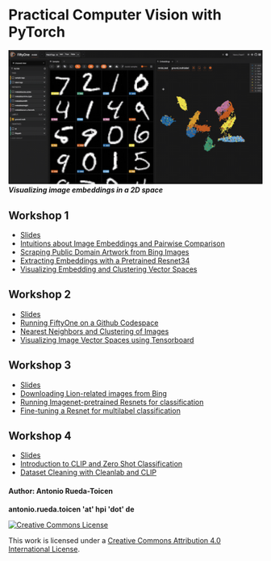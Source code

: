 

# Practical Computer Vision with PyTorch

![](images/image_embeddings_zero_cluster.gif)
***Visualizing image embeddings in a 2D space***

## Workshop 1 
* [Slides](https://docs.google.com/presentation/d/1BkEzPR7HGW__A10dYyazOFfKugZyzt1KRA0JjoexhPs/edit#slide=id.g2d9757e8c09_1_12)
* [Intuitions about Image Embeddings and Pairwise Comparison](notebooks/Tutorial_Part1_Pairwise_Comparison_of_Embeddings.ipynb)
* [Scraping Public Domain Artwork from Bing Images](image_scraping/Download_Images_from_Bing_to_Google_Drive.ipynb)
* [Extracting Embeddings with a Pretrained Resnet34](notebooks/Part2_Creating_Embeddings_from_Resnet34.ipynb)
* [Visualizing Embedding and Clustering Vector Spaces](notebooks/FiftyOne_Visualize_and_Cluster_Embeddings.ipynb)

## Workshop 2 
* [Slides](slides/Image%20Dataset%20Curation%20-%20Art%20Recommendation%20-%20Workshop%202.pdf)
* [Running FiftyOne on a Github Codespace](https://github.com/andandandand/fiftyone-getting-started)
* [Nearest Neighbors and Clustering of Images](notebooks/Tutorial_Part3_Image_Neighborhoods_and_Clustering_of_Street_Artwork.ipynb)
* [Visualizing Image Vector Spaces using Tensorboard](notebooks/Tutorial_Part5_Visualizing_Image_Embeddings_with_Tensorboard.ipynb)

## Workshop 3
* [Slides](slides/Image%20Dataset%20Curation%20-%20Workshop%203.pdf)
* [Downloading Lion-related images from Bing](image_scraping/Download_Images_from_Bing_to_Google_Drive_Lion_Experiments.ipynb)
* [Running Imagenet-pretrained Resnets for classification](notebooks/Tutorial_Part4_Labeling_Images_with_a_Pretrained_Resnet.ipynb)
* [Fine-tuning a Resnet for multilabel classification](notebooks/Tutorial_Part6_Finetuning_a_Resnet_for_Multilabel_Classification.ipynb)

## Workshop 4
* [Slides](slides/Image%20Dataset%20Curation%20-%20Workshop%204.pdf)
* [Introduction to CLIP and Zero Shot Classification](notebooks/Tutorial_Part7_Intro_to_CLIP_ZeroShot_Classification.ipynb)
* [Dataset Cleaning with Cleanlab and CLIP](notebooks/Tutorial_Part8_Cleanlab_and_CLIP.ipynb)



#### Author: Antonio Rueda-Toicen

**antonio.rueda.toicen 'at' hpi 'dot' de**

[![Creative Commons License](https://i.creativecommons.org/l/by/4.0/88x31.png)](http://creativecommons.org/licenses/by/4.0/)

This work is licensed under a [Creative Commons Attribution 4.0 International License](http://creativecommons.org/licenses/by/4.0/).
